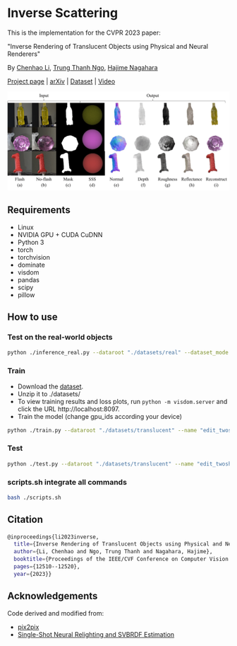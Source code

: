 # Inverse Scattering
This is the implementation for the CVPR 2023 paper:

"Inverse Rendering of Translucent Objects using Physical and Neural Renderers"

By [Chenhao Li](https://ligoudaner377.github.io/ "Chenhao Li"), [Trung Thanh Ngo](https://www.is.ids.osaka-u.ac.jp/author/trung-thanh-ngo/ "Trung Thanh Ngo"), [Hajime Nagahara](https://www.is.ids.osaka-u.ac.jp/author/hajime-nagahara/ "Hajime Nagahara")

[Project page](https://ligoudaner377.github.io/homo_translucent/) | [arXiv](https://arxiv.org/abs/2305.08336) | [Dataset](https://drive.google.com/file/d/150NljNZSuZ648Osy-hMizYYb10jJ44PC/view?usp=share_link) | [Video](https://www.youtube.com/watch?v=rWZLU_YqacE)

<div  align="center">    
<img src="Files/real.png" width="700">
</div>

## Requirements

* Linux
* NVIDIA GPU + CUDA CuDNN
* Python 3
* torch
* torchvision
* dominate
* visdom
* pandas
* scipy
* pillow

## How to use

### Test on the real-world objects
```bash
python ./inference_real.py --dataroot "./datasets/real" --dataset_mode "real" --name "edit_twoshot" --model "edit_twoshot" --eval
```

### Train
- Download the [dataset](https://drive.google.com/file/d/150NljNZSuZ648Osy-hMizYYb10jJ44PC/view?usp=share_link).
- Unzip it to ./datasets/
- To view training results and loss plots, run `python -m visdom.server` and click the URL http://localhost:8097.
- Train the model (change gpu_ids according your device)

```bash
python ./train.py --dataroot "./datasets/translucent" --name "edit_twoshot" --model "edit_twoshot" --gpu_ids 0,1,2,3
```

### Test
```bash
python ./test.py --dataroot "./datasets/translucent" --name "edit_twoshot" --model "edit_twoshot" --eval
```

### scripts.sh integrate all commands
```bash
bash ./scripts.sh
```
## Citation

```bash
@inproceedings{li2023inverse,
  title={Inverse Rendering of Translucent Objects using Physical and Neural Renderers},
  author={Li, Chenhao and Ngo, Trung Thanh and Nagahara, Hajime},
  booktitle={Proceedings of the IEEE/CVF Conference on Computer Vision and Pattern Recognition},
  pages={12510--12520},
  year={2023}}
```

## Acknowledgements

Code derived and modified from:

- [pix2pix](https://github.com/junyanz/pytorch-CycleGAN-and-pix2pix "https://github.com/junyanz/pytorch-CycleGAN-and-pix2pix")
- [Single-Shot Neural Relighting and SVBRDF Estimation](https://github.com/ssangx/NeuralRelighting "https://github.com/ssangx/NeuralRelighting")
